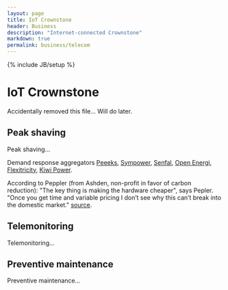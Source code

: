 ```yaml
---
layout: page
title: IoT Crownstone
header: Business
description: "Internet-connected Crownstone"
markdown: true
permalink: business/telecom
---
```

{% include JB/setup %}

# IoT Crownstone

Accidentally removed this file... Will do later.

## Peak shaving

Peak shaving...

Demand response aggregators [Peeeks](http://www.peeekspower.com/), [Sympower](https://www.sympower.net/), [Senfal](https://senfal.com/en/), 
[Open Energi](http://www.openenergi.com/),
[Flexitricity](https://www.flexitricity.com/en-gb/),
[Kiwi Power](https://www.kiwipowered.com/).

According to Peppler (from Ashden, non-profit in favor of carbon reduction): "The key thing is making the hardware cheaper", says Pepler. "Once you get time and variable pricing I don’t see why this can’t break into the domestic market." [source](https://thefuturescentre.org/articles/3360/how-demand-aggregators-are-flexing-energy-system).

## Telemonitoring

Telemonitoring...

## Preventive maintenance

Preventive maintenance...

